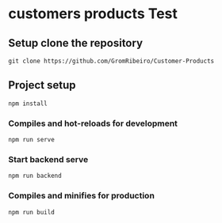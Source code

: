 # customers products Test

## Setup clone the repository
```
git clone https://github.com/GromRibeiro/Customer-Products
```

## Project setup
```
npm install
```

### Compiles and hot-reloads for development
```
npm run serve
```

### Start backend serve
```
npm run backend
```

### Compiles and minifies for production
```
npm run build
```
